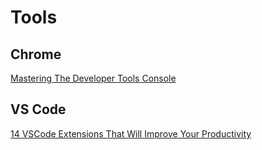 # Tools

## Chrome

[Mastering The Developer Tools Console](https://blog.teamtreehouse.com/mastering-developer-tools-console)

## VS Code

[14 VSCode Extensions That Will Improve Your Productivity](https://dev.to/x-team/14-vscode-extensions-that-will-improve-your-productivity-27ah)
